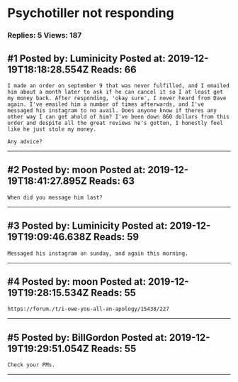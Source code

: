 # Psychotiller not responding

### Replies: 5 Views: 187

## \#1 Posted by: Luminicity Posted at: 2019-12-19T18:18:28.554Z Reads: 66

```
I made an order on september 9 that was never fulfilled, and I emailed him about a month later to ask if he can cancel it so I at least get my money back. After responding, 'okay sure', I never heard from Dave again. I've emailed him a number of times afterwards, and I've messaged his instagram to no avail. Does anyone know if theres any other way I can get ahold of him? I've been down 860 dollars from this order and despite all the great reviews he's gotten, I honestly feel like he just stole my money. 

Any advice?
```

---
## \#2 Posted by: moon Posted at: 2019-12-19T18:41:27.895Z Reads: 63

```
When did you message him last?
```

---
## \#3 Posted by: Luminicity Posted at: 2019-12-19T19:09:46.638Z Reads: 59

```
Messaged his instagram on sunday, and again this morning.
```

---
## \#4 Posted by: moon Posted at: 2019-12-19T19:28:15.534Z Reads: 55

```
https://forum./t/i-owe-you-all-an-apology/15438/227
```

---
## \#5 Posted by: BillGordon Posted at: 2019-12-19T19:29:51.054Z Reads: 55

```
Check your PMs.
```

---
